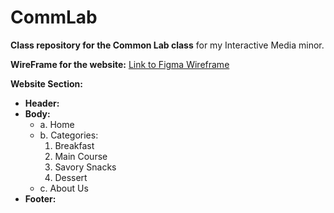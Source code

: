 # CommLab

**Class repository for the Common Lab class** for my Interactive Media minor.

**WireFrame for the website:** [Link to Figma Wireframe](https://www.figma.com/proto/JGmBWyeLjwR3sBIRziqhV5/Maisha-IM-HW-Wireframe-30-MFF?type=design&node-id=1-2&t=ItRdUIJIN2yOSgd5-1&scaling=min-zoom&page-id=0%3A1&mode=design)

**Website Section:**
  - **Header:**
  - **Body:**
    - a. Home
    - b. Categories:
      1. Breakfast
      2. Main Course
      3. Savory Snacks
      4. Dessert
    - c. About Us
  - **Footer:**
